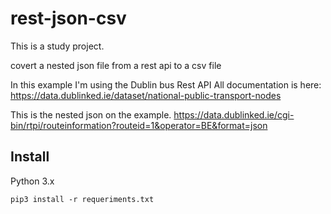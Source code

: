 # rest-json-csv

This is a study project.

covert a nested json file from a rest api to a csv file

In this example I'm using the Dublin bus Rest API
All documentation is here: https://data.dublinked.ie/dataset/national-public-transport-nodes


This is the nested json on the example.
https://data.dublinked.ie/cgi-bin/rtpi/routeinformation?routeid=1&operator=BE&format=json

## Install

Python 3.x

```
pip3 install -r requeriments.txt
```
